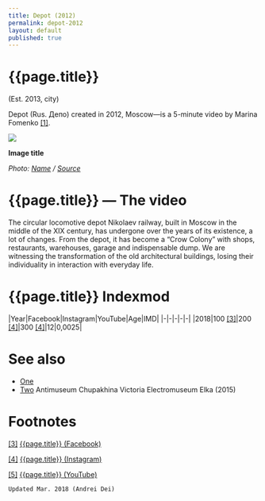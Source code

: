 ```yaml
---
title: Depot (2012)
permalink: depot-2012
layout: default
published: true
---
```


# {{page.title}}

(Est. 2013, city)

Depot (Rus. Депо) created in 2012, Moscow—is a 5-minute video by Marina Fomenko <span id="a1">[\[1\]](#f1)</span>.

![](/encyclopedia/images/image-name.jpg)

**Image title**

*Photo: [Name](index) / [Source](index)*

# {{page.title}} — The video

The circular locomotive depot Nikolaev railway, built in Moscow in the middle of the XIX century, has undergone over the years of its existence, a lot of changes. From the depot, it has become a “Crow Colony” with shops, restaurants, warehouses, garage and indispensable dump. We are witnessing the transformation of the old architectural buildings, losing their individuality in interaction with everyday life.

# {{page.title}} Indexmod

|Year|Facebook|Instagram|YouTube|Age|IMD|
|-|-|-|-|-|
|2018|100 <span id="a3">[\[3\]](#f3)</span>|200 <span id="a4">[\[4\]](#f4)</span>|300 <span id="a4">[\[4\]](#f4)</span>|12|0,0025|


# See also

+ [One](index)
+ [Two](index)
Antimuseum
Chupakhina Victoria
Electromuseum
Elka (2015)

# Footnotes

[[3]](#a3) <span id="f3"></span> [{{page.title}} (Facebook)](index)

[[4]](#a4) <span id="f4"></span> [{{page.title}} (Instagram)](index)

[[5]](#a5) <span id="f5"></span> [{{page.title}} (YouTube)](index)

`Updated Mar. 2018 (Andrei Dei)`
